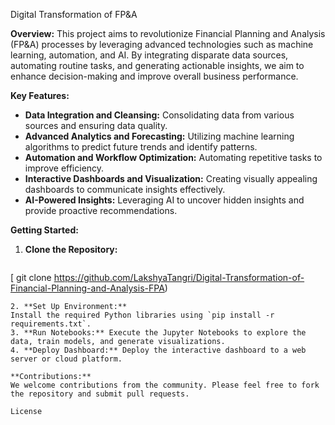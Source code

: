 
Digital Transformation of FP&A

**Overview:**
This project aims to revolutionize Financial Planning and Analysis (FP&A) processes by leveraging advanced technologies such as machine learning, automation, and AI. By integrating disparate data sources, automating routine tasks, and generating actionable insights, we aim to enhance decision-making and improve overall business performance.

**Key Features:**

* **Data Integration and Cleansing:** Consolidating data from various sources and ensuring data quality.
* **Advanced Analytics and Forecasting:** Utilizing machine learning algorithms to predict future trends and identify patterns.
* **Automation and Workflow Optimization:** Automating repetitive tasks to improve efficiency.
* **Interactive Dashboards and Visualization:** Creating visually appealing dashboards to communicate insights effectively.
* **AI-Powered Insights:** Leveraging AI to uncover hidden insights and provide proactive recommendations.

**Getting Started:**

1. **Clone the Repository:**
   ```bash
  [ git clone https://github.com/LakshyaTangri/Digital-Transformation-of-Financial-Planning-and-Analysis-FPA)
   ```
2. **Set Up Environment:**
   Install the required Python libraries using `pip install -r requirements.txt`.
3. **Run Notebooks:** Execute the Jupyter Notebooks to explore the data, train models, and generate visualizations.
4. **Deploy Dashboard:** Deploy the interactive dashboard to a web server or cloud platform.

**Contributions:**
We welcome contributions from the community. Please feel free to fork the repository and submit pull requests.

License
